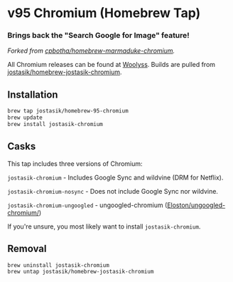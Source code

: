 # v95 Chromium (Homebrew Tap) 

### Brings back the "Search Google for Image" feature!
*Forked from [cpbotha/homebrew-marmaduke-chromium](https://github.com/cpbotha/homebrew-marmaduke-chromium).*

All Chromium releases can be found at [Woolyss](https://chromium.woolyss.com).
Builds are pulled from [jostasik/homebrew-jostasik-chromium](https://github.com/jostasik/homebrew-jostasik-chromium).

## Installation

```bash
brew tap jostasik/homebrew-95-chromium
brew update
brew install jostasik-chromium
```

## Casks

This tap includes three versions of Chromium:

`jostasik-chromium` - Includes Google Sync and wildvine (DRM for Netflix).

`jostasik-chromium-nosync` - Does not include Google Sync nor wildvine.

`jostasik-chromium-ungoogled` - ungoogled-chromium ([Eloston/ungoogled-chromium/](https://github.com/Eloston/ungoogled-chromium/))

If you're unsure, you most likely want to install `jostasik-chromium`.

## Removal

```bash
brew uninstall jostasik-chromium
brew untap jostasik/homebrew-jostasik-chromium
```


